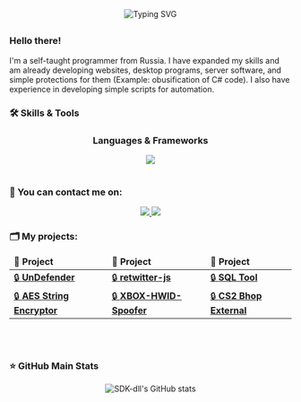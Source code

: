 <div align="center">
<img src="https://readme-typing-svg.demolab.com?font=Fira+Code&weight=700&duration=6000&pause=200&color=08C4DF&center=true&multiline=true&repeat=false&random=false&width=435&lines=%23include+%3Cabout.h%3E" alt="Typing SVG" />
</div>

##
 ### Hello there!
 I'm a self-taught programmer from Russia. I have expanded my skills and am already developing websites, desktop programs, server software, and simple protections for them (Example: obusification of C# code). I also have experience in developing simple scripts for automation.
 

<h3>🛠 Skills & Tools</h3>
<h3 align="center">Languages & Frameworks</h3>
<div align=center style="background-color: transparent;">
	<img src="https://skillicons.dev/icons?i=cpp,cs,python"/>
</div>


<br>
<h3>📧 You can contact me on:</h3>
<p align="center">
    <a href="https://telegram.org/sdk-dll">
        <img src="https://img.shields.io/badge/Telegram-0088cc?style=for-the-badge&logo=telegram&logoColor=white" />
    </a>
    <a href="https://discord.com/channels/@me">
        <img src="https://img.shields.io/badge/Discord-7289DA?style=for-the-badge&logo=discord&logoColor=white" />
    </a>
</p>

<h3>🗂 My projects:</h3>
<table align="center">
    <thead>
        <tr>
            <td><b>📘 Project</b></td>
            <td><b>📘 Project</b></td>
            <td><b>📘 Project</b></td>
        </tr>
    </thead>
    <tr>
        <td><a href="https://github.com/sdk-dll/UnDefender">🔒 <b>UnDefender</b></a></td>
        <td><a href="https://github.com/sdk-dll/retwitter-js">🔒 <b>retwitter-js</b></a></td>
        <td><a href="https://github.com/sdk-dll/SQL-Tool">🔒 <b>SQL Tool</b></a></td>
    </tr>
    <tr>
        <td><a href="https://github.com/sdk-dll/AES-String-Encryptor">🔒 <b>AES String Encryptor</b></a></td>
        <td><a href="https://github.com/sdk-dll/XBOX-HWID-Spoofer">🔒 <b>XBOX-HWID-Spoofer</b></a></td>
        <td><a href="https://github.com/sdk-dll/cs2-bhop-external">🔒 <b>CS2 Bhop External</b></a></td>
    </tr>
</table>

<br>
<br>
<h3>⭐ GitHub Main Stats</h3>
<p align="center">
    <img src="https://github-readme-stats-git-masterrstaa-rickstaa.vercel.app/api?username=sdk-dll&show_icons=true&theme=dark&title_color=C2FFC7&icon_color=CB9DF0&text_color=ffffff&bg_color=000000" alt="SDK-dll's GitHub stats" />
</p>



